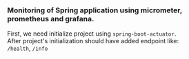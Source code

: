 ### Monitoring of Spring application using micrometer, prometheus and grafana.

First, we need initialize project using `spring-boot-actuator`. \
After project's initialization should have added endpoint like: \
`/health`, `/info`
